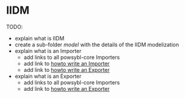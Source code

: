 # IIDM

TODO:
- explain what is IIDM
- create a sub-folder *model* with the details of the IIDM modelization
- explain what is an Importer
    - add links to all powsybl-core Importers
    - add link to [howto write an Importer](../../tutorials/iidm/howto-extend-importer.md)
    - add link to [howto write an Exporter](../../tutorials/iidm/howto-extend-exporter.md)
- explain what is an Exporter
    - add links to all powsybl-core Importers
    - add link to [howto write an Exporter](../../tutorials/iidm/howto-extend-exporter.md)